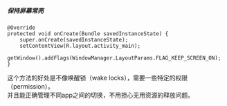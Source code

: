 ##### 保持屏幕常亮  

```
@Override
protected void onCreate(Bundle savedInstanceState) {
    super.onCreate(savedInstanceState);
    setContentView(R.layout.activity_main);
    getWindow().addFlags(WindowManager.LayoutParams.FLAG_KEEP_SCREEN_ON);
}
```
这个方法的好处是不像唤醒锁（wake locks），需要一些特定的权限（permission）。  
并且能正确管理不同app之间的切换，不用担心无用资源的释放问题。  

